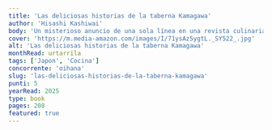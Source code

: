 ```yaml
---
title: 'Las deliciosas historias de la taberna Kamagawa'
author: 'Hisashi Kashiwai'
body: 'Un misterioso anuncio de una sola línea en una revista culinaria, sin número de teléfono ni dirección: ¡quienes deseen visitar la taberna Kamogawa tienen que confiar en un toque de magia para llegar hasta ella!'
cover: 'https://m.media-amazon.com/images/I/71ysAz5ygtL._SY522_.jpg'
alt: 'Las deliciosas historias de la taberna Kamagawa'
monthRead: urtarrila
tags: ['Japon', 'Cocina']
concorrente: 'oihana'
slug: 'las-deliciosas-historias-de-la-taberna-kamagawa'
punti: 5
yearRead: 2025
type: book
pages: 208
featured: true
---
```

